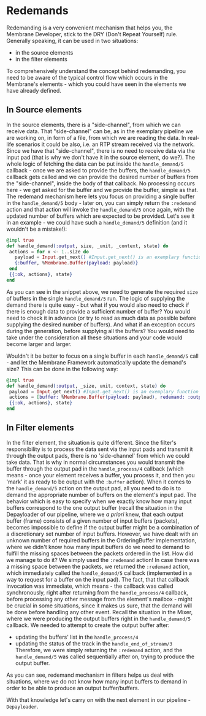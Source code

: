 # Redemands
Redemanding is a very convenient mechanism that helps you, the Membrane Developer, stick to the DRY (Don't Repeat Yourself) rule.
Generally speaking, it can be used in two situations:
+ in the source elements
+ in the filter elements

To comprehensively understand the concept behind redemanding, you need to be aware of the typical control flow which occurs in the Membrane's elements - which you could have seen in the elements we have already defined. 

## In Source elements
In the source elements, there is a "side-channel", from which we can receive data. That "side-channel" can be, as in the exemplary pipeline we are working on, in form of a file, from which we are reading the data. In real-life scenarios it could be also, i.e. an RTP stream received via the network. Since we have that "side-channel", there is no need to receive data via the input pad (that is why we don't have it in the source element, do we?).
The whole logic of fetching the data can be put inside the `handle_demand/5` callback - once we are asked to provide the buffers, the `handle_demand/5` callback gets called and we can provide the desired number of buffers from the "side-channel", inside the body of that callback. No processing occurs here - we get asked for the buffer and we provide the buffer, simple as that.
The redemand mechanism here lets you focus on providing a single buffer in the `handle_demand/5` body - later on, you can simply return the `:redemand` action and that action will invoke the `handle_demand/5` once again, with the updated number of buffers which are expected to be provided. Let's see it in an example - we could have such a `handle_demand/5` definition (and it wouldn't be a mistake!):
```Elixir
@impl true
def handle_demand(:output, size, _unit, _context, state) do
 actions = for x <- 1..size do
   payload = Input.get_next() #Input.get_next() is an exemplary function which could be providing data
   {:buffer, %Membrane.Buffer(payload: payload)}
 end
 {{:ok, actions}, state}
end
```

As you can see in the snippet above, we need to generate the required `size` of buffers in the single `handle_demand/5` run. The logic of supplying the demand there is quite easy - but what if you would also need to check if there is enough data to provide a sufficient number of buffer? You would need to check it in advance (or try to read as much data as possible before supplying the desired number of buffers). And what if an exception occurs during the generation, before supplying all the buffers?
You would need to take under the consideration all these situations and your code would become larger and larger.


Wouldn't it be better to focus on a single buffer in each `handle_demand/5` call - and let the Membrane Framework automatically update the demand's size? This can be done in the following way:
```Elixir
@impl true
def handle_demand(:output, _size, unit, context, state) do
 payload = Input.get_next() #Input.get_next() is an exemplary function which could be providing data
 actions = [buffer: %Membrane.Buffer(payload: payload), redemand: :output]
 {{:ok, actions}, state}
end

```


## In Filter elements
In the filter element, the situation is quite different. 
Since the filter's responsibility is to process the data sent via the input pads and transmit it through the output pads, there is no 'side-channel' from which we could take data. That is why in normal circumstances you would transmit the buffer through the output pad in the `handle_process/4` callback (which means - once your element receives a buffer, you process it, and then you 'mark' it as ready to be output with the `:buffer` action). When it comes to the `handle_demand/5` action on the output pad, all you need to do is to demand the appropriate number of buffers on the element's input pad. The behavior which is easy to specify when we exactly know how many input buffers correspond to the one output buffer (recall the situation in the Depayloader of our pipeline, where we *a priori* knew, that each output buffer (frame) consists of a given number of input buffers (packets), becomes impossible to define if the output buffer might be a combination of a discretionary set number of input buffers. However, we have dealt with an unknown number of required buffers in the OrderingBuffer implementation, where we didn't know how many input buffers do we need to demand to fulfill the missing spaces between the packets ordered in the list. How did we manage to do it?
We simply used the `:redemand` action! In case there was a missing space between the packets, we returned the `:redemand` action, which immediately called the `handle_demand/5` callback (implemented in a way to request for a buffer on the input pad). The fact, that that callback invocation was immediate, which means - the callback was called synchronously, right after returning from the `handle_process/4` callback, before processing any other message from the element's mailbox - might be crucial in some situations, since it makes us sure, that the demand will be done before handling any other event.
Recall the situation in the Mixer, where we were producing the output buffers right in the `handle_demand/5` callback. We needed to attempt to create the output buffer after:
+ updating the buffers' list in the `handle_process/4`
+ updating the status of the track in the `handle_end_of_stream/3`
Therefore, we were simply returning the `:redemand` action, and the `handle_demand/5` was called sequentially after on, trying to produce the output buffer.

As you can see, redemand mechanism in filters helps us deal with situations, where we do not know how many input buffers to demand in order to be able to produce an output buffer/buffers.

With that knowledge let's carry on with the next element in our pipeline - `Depayloader`.